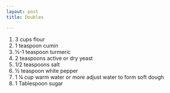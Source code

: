 ```yaml
---
layout: post
title: Doubles

---
```

1. 3 cups flour
2. 1 teaspoon cumin
3. ½-1 teaspoon turmeric
4. 2 teaspoons active or dry yeast
5. 1/2 teaspoons salt
6. ½ teaspoon white pepper
7. 1 ¼ cup warm water or more adjust water to form soft dough
8. 1 Tablespoon sugar